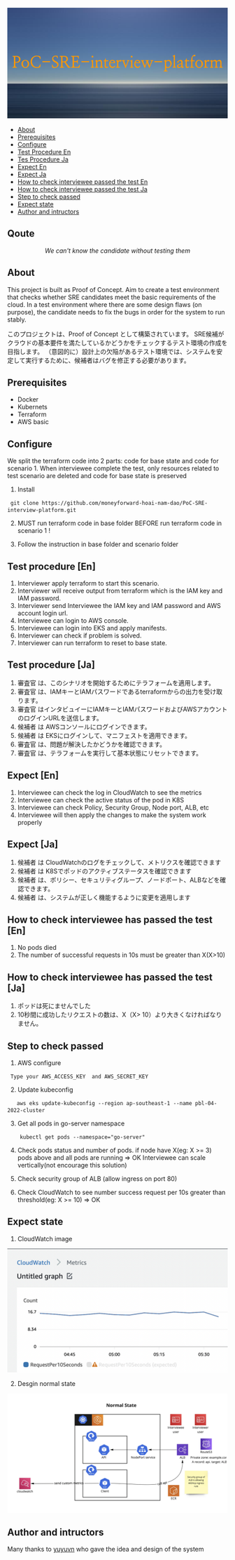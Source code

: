 <p align="center">
  <img src="https://github.com/moneyforward-hoai-nam-dao/PoC-SRE-interview-platform/blob/main/images/PoC-SRE-interview-platform.png?raw=true" alt="Sublime's custom image"/>
</p>

* [About](#About) 
* [Prerequisites](#Prerequisites)
* [Configure](#Configure)
* [Test Procedure En](#test-procedure-en)
* [Tes Procedure Ja](#test-procedure-ja)
* [Expect En](#expect-en)
* [Expect Ja](#expect-ja)
* [How to check interviewee passed the test En](#how-to-check-interviewee-has-passed-the-test-en)
* [How to check interviewee passed the test Ja](#how-to-check-interviewee-has-passed-the-test-ja)
* [Step to check passed](#step-to-check-passed)
* [Expect state](#expect-state)
* [Author and intructors](#author-and-intructors)


## Qoute 
<p align="center">
  <em>
 We can't know the candidate without testing them
   </em>
<p>

## About
This project is built as Proof of Concept. Aim to create a test environment that checks whether SRE candidates meet the basic requirements of the cloud. In a test environment where there are some design flaws (on purpose), the candidate needs to fix the bugs in order for the system to run stably.


このプロジェクトは、Proof of Concept として構築されています。 SRE候補がクラウドの基本要件を満たしているかどうかをチェックするテスト環境の作成を目指します。 （意図的に）設計上の欠陥があるテスト環境では、システムを安定して実行するために、候補者はバグを修正する必要があります。

## Prerequisites 
  * Docker 
  * Kubernets
  * Terraform 
  * AWS basic 
  
## Configure
  We split the terraform code into 2 parts: code for base state and code for scenario 1. When interviewee complete the test, only resources related to test scenario are deleted and code for base state is preserved


 1. Install
  ```
   git clone https://github.com/moneyforward-hoai-nam-dao/PoC-SRE-interview-platform.git 
  ```
  2. MUST run terraform code in base folder BEFORE run terraform code in scenario 1 !

  3. Follow the instruction in base folder and scenario folder
 
## Test procedure [En]
1. Interviewer apply terraform to start this scenario.
2. Interviewer will receive output from terraform which is the IAM key and IAM password.
3. Interviewer send Interviewee the IAM key and IAM password and AWS account login url.
4. Interviewee can login to AWS console.
5. Interviewee can login into EKS and apply manifests.
6. Interviewer can check if problem is solved.
7. Interviewer can run terraform to reset to base state.

## Test procedure [Ja]
1. 審査官 は、このシナリオを開始するためにテラフォームを適用します。
2. 審査官 は、IAMキーとIAMパスワードであるterraformからの出力を受け取ります。
3. 審査官 はインタビュイーにIAMキーとIAMパスワードおよびAWSアカウントのログインURLを送信します。
4. 候補者 は AWSコンソールにログインできます。
5. 候補者 は EKSにログインして、マニフェストを適用できます。
6. 審査官 は、問題が解決したかどうかを確認できます。
7. 審査官 は、テラフォームを実行して基本状態にリセットできます。


## Expect [En]
1. Interviewee can check the log in CloudWatch to see the metrics
2. Interviewee can check the active status of the pod in K8S
3. Interviewee can check Policy, Security Group, Node port, ALB,  etc
4. Interviewee will then apply the changes to make the system work properly

## Expect [Ja]
1. 候補者 は CloudWatchのログをチェックして、メトリクスを確認できます
2. 候補者 は K8Sでポッドのアクティブステータスを確認できます
3. 候補者 は、ポリシー、セキュリティグループ、ノードポート、ALBなどを確認できます。
4. 候補者 は、システムが正しく機能するように変更を適用します

## How to check interviewee has passed the test [En]
1. No pods died
2. The number of successful requests in 10s must be greater than X(X>10)

## How to check interviewee has passed the test [Ja]
1. ポッドは死にませんでした
2. 10秒間に成功したリクエストの数は、X（X> 10）より大きくなければなりません。

## Step to check passed 
1. AWS configure 
```
 Type your AWS_ACCESS_KEY  and AWS_SECRET_KEY
```
2. Update kubeconfig 
```
   aws eks update-kubeconfig --region ap-southeast-1 --name pbl-04-2022-cluster
```
3.  Get all pods in go-server namespace 
```
    kubectl get pods --namespace="go-server"
```

4. Check pods status and number of pods. if node have X(eg: X >= 3) pods above and all pods are running => OK 
Interviewee can scale vertically(not encourage this solution)

5. Check security group of ALB (allow ingress on port 80)

6. Check CloudWatch to see number success request per 10s greater than threshold(eg: X >= 10) => OK

## Expect state

1. CloudWatch image
<p align="center">
  <img src="https://github.com/moneyforward-hoai-nam-dao/PoC-SRE-interview-platform/blob/main/images/cloud_watch_normal_state.png?raw=true" alt="Sublime's custom image"/>
</p>

2. Desgin normal state
<p align="center">
  <img src="https://github.com/moneyforward-hoai-nam-dao/PoC-SRE-interview-platform/blob/main/images/design_normal_state.png?raw=true" alt="Sublime's custom image"/>
</p>



## Author and intructors
Many thanks to  [yuyuvn](https://github.com/yuyuvn)  who gave the idea and design of the system